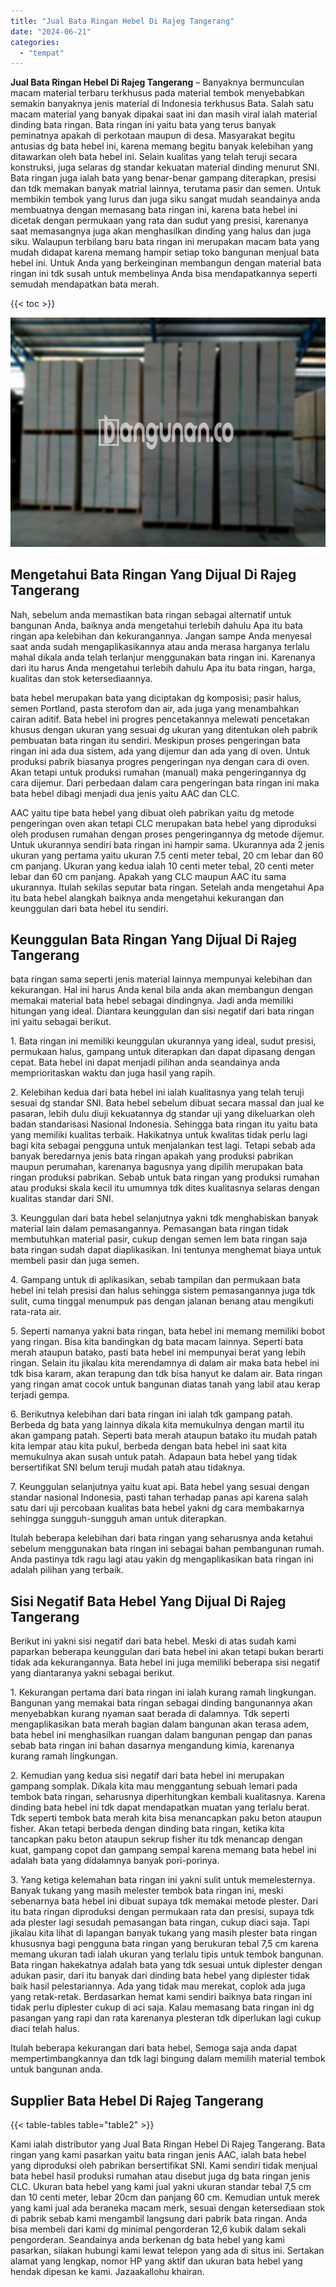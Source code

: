 ```yaml
---
title: "Jual Bata Ringan Hebel Di Rajeg Tangerang"
date: "2024-06-21"
categories: 
  - "tempat"
---
```


**Jual Bata Ringan Hebel Di Rajeg Tangerang** – Banyaknya bermunculan macam material terbaru terkhusus pada material tembok menyebabkan semakin banyaknya jenis material di Indonesia terkhusus Bata. Salah satu macam material yang banyak dipakai saat ini dan masih viral ialah material dinding bata ringan. Bata ringan ini yaitu bata yang terus banyak peminatnya apakah di perkotaan maupun di desa. Masyarakat begitu antusias dg bata hebel ini, karena memang begitu banyak kelebihan yang ditawarkan oleh bata hebel ini. Selain kualitas yang telah teruji secara konstruksi, juga selaras dg standar kekuatan material dinding menurut SNI. Bata ringan juga ialah bata yang benar-benar gampang diterapkan, presisi dan tdk memakan banyak matrial lainnya, terutama pasir dan semen. Untuk membikin tembok yang lurus dan juga siku sangat mudah seandainya anda membuatnya dengan memasang bata ringan ini, karena bata hebel ini dicetak dengan permukaan yang rata dan sudut yang presisi, karenanya saat memasangnya juga akan menghasilkan dinding yang halus dan juga siku. Walaupun terbilang baru bata ringan ini merupakan macam bata yang mudah didapat karena memang hampir setiap toko bangunan menjual bata hebel ini. Untuk Anda yang berkeinginan membangun dengan material bata ringan ini tdk susah untuk membelinya Anda bisa mendapatkannya seperti semudah mendapatkan bata merah.

{{< toc >}}

![Jual Bata Ringan Hebel Di Rajeg Tangerang](/images/jual-hebel-murah-18.png)

## Mengetahui Bata Ringan Yang Dijual Di Rajeg Tangerang

Nah, sebelum anda memastikan bata ringan sebagai alternatif untuk bangunan Anda, baiknya anda mengetahui terlebih dahulu Apa itu bata ringan apa kelebihan dan kekurangannya. Jangan sampe Anda menyesal saat anda sudah mengaplikasikannya atau anda merasa harganya terlalu mahal dikala anda telah terlanjur menggunakan bata ringan ini. Karenanya dari itu harus Anda mengetahui terlebih dahulu Apa itu bata ringan, harga, kualitas dan stok ketersediaannya.

bata hebel merupakan bata yang diciptakan dg komposisi; pasir halus, semen Portland, pasta sterofom dan air, ada juga yang menambahkan cairan aditif. Bata hebel ini progres pencetakannya melewati pencetakan khusus dengan ukuran yang sesuai dg ukuran yang ditentukan oleh pabrik pembuatan bata ringan itu sendiri. Meskipun proses pengeringan bata ringan ini ada dua sistem, ada yang dijemur dan ada yang di oven. Untuk produksi pabrik biasanya progres pengeringan nya dengan cara di oven. Akan tetapi untuk produksi rumahan (manual) maka pengeringannya dg cara dijemur. Dari perbedaan dalam cara pengeringan bata ringan ini maka bata hebel dibagi menjadi dua jenis yaitu AAC dan CLC.

AAC yaitu tipe bata hebel yang dibuat oleh pabrikan yaitu dg metode pengeringan oven akan tetapi CLC merupakan bata hebel yang diproduksi oleh produsen rumahan dengan proses pengeringannya dg metode dijemur. Untuk ukurannya sendiri bata ringan ini hampir sama. Ukurannya ada 2 jenis ukuran yang pertama yaitu ukuran 7.5 centi meter tebal, 20 cm lebar dan 60 cm panjang. Ukuran yang kedua ialah 10 centi meter tebal, 20 centi meter lebar dan 60 cm panjang. Apakah yang CLC maupun AAC itu sama ukurannya. Itulah sekilas seputar bata ringan. Setelah anda mengetahui Apa itu bata hebel alangkah baiknya anda mengetahui kekurangan dan keunggulan dari bata hebel itu sendiri.

## Keunggulan Bata Ringan Yang Dijual Di Rajeg Tangerang

bata ringan sama seperti jenis material lainnya mempunyai kelebihan dan kekurangan. Hal ini harus Anda kenal bila anda akan membangun dengan memakai material bata hebel sebagai dindingnya. Jadi anda memiliki hitungan yang ideal. Diantara keunggulan dan sisi negatif dari bata ringan ini yaitu sebagai berikut.

1\. Bata ringan ini memiliki keunggulan ukurannya yang ideal, sudut presisi, permukaan halus, gampang untuk diterapkan dan dapat dipasang dengan cepat. Bata hebel ini dapat menjadi pilihan anda seandainya anda memprioritaskan waktu dan juga hasil yang rapih.

2\. Kelebihan kedua dari bata hebel ini ialah kualitasnya yang telah teruji sesuai dg standar SNI. Bata hebel sebelum dibuat secara massal dan jual ke pasaran, lebih dulu diuji kekuatannya dg standar uji yang dikeluarkan oleh badan standarisasi Nasional Indonesia. Sehingga bata ringan itu yaitu bata yang memiliki kualitas terbaik. Hakikatnya untuk kwalitas tidak perlu lagi bagi kita sebagai pengguna untuk menjalankan test lagi. Tetapi sebab ada banyak beredarnya jenis bata ringan apakah yang produksi pabrikan maupun perumahan, karenanya bagusnya yang dipilih merupakan bata ringan produksi pabrikan. Sebab untuk bata ringan yang produksi rumahan atau produksi skala kecil itu umumnya tdk dites kualitasnya selaras dengan kualitas standar dari SNI.

3\. Keunggulan dari bata hebel selanjutnya yakni tdk menghabiskan banyak material lain dalam pemasangannya. Pemasangan bata ringan tidak membutuhkan material pasir, cukup dengan semen lem bata ringan saja bata ringan sudah dapat diaplikasikan. Ini tentunya menghemat biaya untuk membeli pasir dan juga semen.

4\. Gampang untuk di aplikasikan, sebab tampilan dan permukaan bata hebel ini telah presisi dan halus sehingga sistem pemasangannya juga tdk sulit, cuma tinggal menumpuk pas dengan jalanan benang atau mengikuti rata-rata air.

5\. Seperti namanya yakni bata ringan, bata hebel ini memang memiliki bobot yang ringan. Bisa kita bandingkan dg bata macam lainnya. Seperti bata merah ataupun batako, pasti bata hebel ini mempunyai berat yang lebih ringan. Selain itu jikalau kita merendamnya di dalam air maka bata hebel ini tdk bisa karam, akan terapung dan tdk bisa hanyut ke dalam air. Bata ringan yang ringan amat cocok untuk bangunan diatas tanah yang labil atau kerap terjadi gempa.

6\. Berikutnya kelebihan dari bata ringan ini ialah tdk gampang patah. Berbeda dg bata yang lainnya dikala kita memukulnya dengan martil itu akan gampang patah. Seperti bata merah ataupun batako itu mudah patah kita lempar atau kita pukul, berbeda dengan bata hebel ini saat kita memukulnya akan susah untuk patah. Adapaun bata hebel yang tidak bersertifikat SNI belum teruji mudah patah atau tidaknya.

7\. Keunggulan selanjutnya yaitu kuat api. Bata hebel yang sesuai dengan standar nasional Indonesia, pasti tahan terhadap panas api karena salah satu dari uji percobaan kualitas bata hebel yakni dg cara membakarnya sehingga sungguh-sungguh aman untuk diterapkan.

Itulah beberapa kelebihan dari bata ringan yang seharusnya anda ketahui sebelum menggunakan bata ringan ini sebagai bahan pembangunan rumah. Anda pastinya tdk ragu lagi atau yakin dg mengaplikasikan bata ringan ini adalah pilihan yang terbaik.

## Sisi Negatif Bata Hebel Yang Dijual Di Rajeg Tangerang

Berikut ini yakni sisi negatif dari bata hebel. Meski di atas sudah kami paparkan beberapa keunggulan dari bata hebel ini akan tetapi bukan berarti tidak ada kekurangannya. Bata hebel ini juga memiliki beberapa sisi negatif yang diantaranya yakni sebagai berikut.

1\. Kekurangan pertama dari bata ringan ini ialah kurang ramah lingkungan. Bangunan yang memakai bata ringan sebagai dinding bangunannya akan menyebabkan kurang nyaman saat berada di dalamnya. Tdk seperti mengaplikasikan bata merah bagian dalam bangunan akan terasa adem, bata hebel ini menghasilkan ruangan dalam bangunan pengap dan panas sebab bata ringan ini bahan dasarnya mengandung kimia, karenanya kurang ramah lingkungan.

2\. Kemudian yang kedua sisi negatif dari bata hebel ini merupakan gampang somplak. Dikala kita mau menggantung sebuah lemari pada tembok bata ringan, seharusnya diperhitungkan kembali kualitasnya. Karena dinding bata hebel ini tdk dapat mendapatkan muatan yang terlalu berat. Tdk seperti tembok bata merah kita bisa menancapkan paku beton ataupun fisher. Akan tetapi berbeda dengan dinding bata ringan, ketika kita tancapkan paku beton ataupun sekrup fisher itu tdk menancap dengan kuat, gampang copot dan gampang sempal karena memang bata hebel ini adalah bata yang didalamnya banyak pori-porinya.

3\. Yang ketiga kelemahan bata ringan ini yakni sulit untuk memelesternya. Banyak tukang yang masih melester tembok bata ringan ini, meski sebenarnya bata hebel ini dibuat supaya tdk memakai metode plester. Dari itu bata ringan diproduksi dengan permukaan rata dan presisi, supaya tdk ada plester lagi sesudah pemasangan bata ringan, cukup diaci saja. Tapi jikalau kita lihat di lapangan banyak tukang yang masih plester bata ringan khususnya bagi pengguna bata ringan yang berukuran tebal 7,5 cm karena memang ukuran tadi ialah ukuran yang terlalu tipis untuk tembok bangunan. Bata ringan hakekatnya adalah bata yang tdk sesuai untuk diplester dengan adukan pasir, dari itu banyak dari dinding bata hebel yang diplester tidak baik hasil pelestariannya. Ada yang tidak mau merekat, coplok ada juga yang retak-retak. Berdasarkan hemat kami sendiri baiknya bata ringan ini tidak perlu diplester cukup di aci saja. Kalau memasang bata ringan ini dg pasangan yang rapi dan rata karenanya plesteran tdk diperlukan lagi cukup diaci telah halus.

Itulah beberapa kekurangan dari bata hebel, Semoga saja anda dapat mempertimbangkannya dan tdk lagi bingung dalam memilih material tembok untuk bangunan anda.

## Supplier Bata Hebel Di Rajeg Tangerang

{{< table-tables table="table2" >}}

Kami ialah distributor yang Jual Bata Ringan Hebel Di Rajeg Tangerang. Bata ringan yang kami pasarkan yaitu bata ringan jenis AAC, ialah bata hebel yang diproduksi oleh pabrikan bersertifikat SNI. Kami sendiri tidak menjual bata hebel hasil produksi rumahan atau disebut juga dg bata ringan jenis CLC. Ukuran bata hebel yang kami jual yakni ukuran standar tebal 7,5 cm dan 10 centi meter, lebar 20cm dan panjang 60 cm. Kemudian untuk merek yang kami jual ada beraneka macam merk, sesuai dengan ketersediaan stok di pabrik sebab kami mengambil langsung dari pabrik bata ringan. Anda bisa membeli dari kami dg minimal pengorderan 12,6 kubik dalam sekali pengorderan. Seandainya anda berkenan dg bata hebel yang kami pasarkan, silakan hubungi kami lewat telepon yang ada di situs ini. Sertakan alamat yang lengkap, nomor HP yang aktif dan ukuran bata hebel yang hendak dipesan ke kami. Jazaakallohu khairan.
